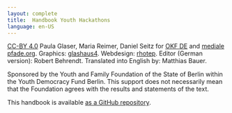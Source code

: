 ```yaml
---
layout: complete
title:	Handbook Youth Hackathons
language: en-US
---
```


[CC-BY 4.0](https://creativecommons.org/licenses/by/4.0/) Paula Glaser, Maria Reimer, Daniel Seitz for [OKF DE](http://www.okfn.de) and [mediale pfade.org](http://www.medialepfade.org). Graphics: [glashaus4](http://glashaus4.de/). Webdesign: [rhotep](https://github.com/rhotep). Editor (German version): Robert Behrendt. Translated into English by: Matthias Bauer.

Sponsored by the Youth and Family Foundation of the State of Berlin within the Youth Democracy Fund Berlin. This support does not necessarily mean that the Foundation agrees with the results and statements of the text.

This handbook is available [as a GitHub repository](https://github.com/Jugendhackt/Handbuch-Jugend-Hackathons/).
